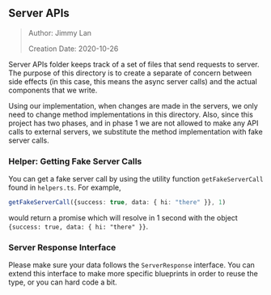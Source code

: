 ## Server APIs

> Author: Jimmy Lan
>
> Creation Date: 2020-10-26

Server APIs folder keeps track of a set of files that send requests to 
server. The purpose of this directory is to create a separate of concern
between side effects (in this case, this means the async server calls) and
the actual components that we write.

Using our implementation, when changes are made in the servers, we only need
to change method implementations in this directory. Also, since this project
has two phases, and in phase 1 we are not allowed to make any API calls to external
servers, we substitute the method implementation with fake server calls.

### Helper: Getting Fake Server Calls

You can get a fake server call by using the utility function `getFakeServerCall` found
in `helpers.ts`. For example,

```typescript
getFakeServerCall({success: true, data: { hi: "there" }}, 1)
```

would return a promise which will resolve in 1 second with the object 
`{success: true, data: { hi: "there" }}`.

### Server Response Interface

Please make sure your data follows the `ServerResponse` interface.
You can extend this interface to make more specific blueprints in order to reuse
the type, or you can hard code a bit.
